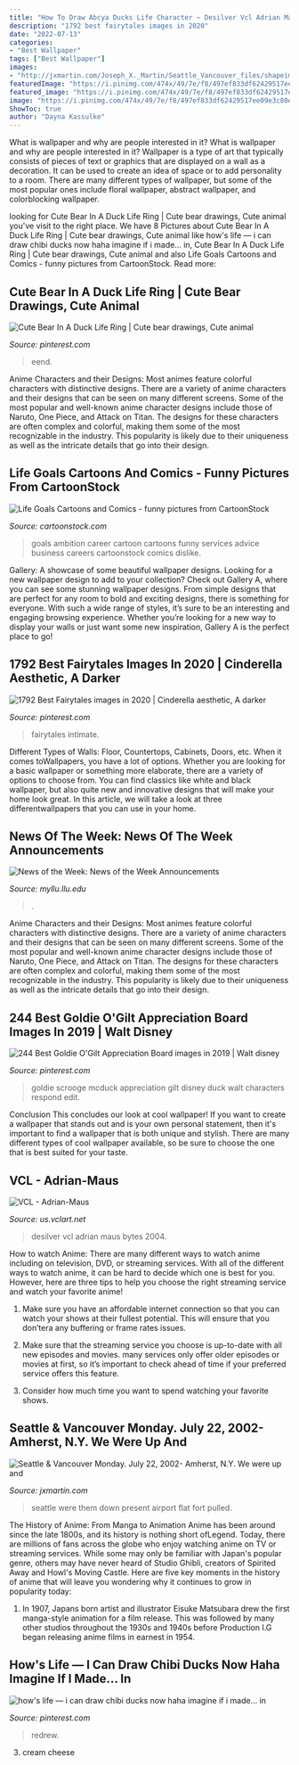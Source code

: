 ```yaml
---
title: "How To Draw Abcya Ducks Life Character ~ Desilver Vcl Adrian Maus Bytes 2004"
description: "1792 best fairytales images in 2020"
date: "2022-07-13"
categories:
- "Best Wallpaper"
tags: ["Best Wallpaper"]
images:
- "http://jxmartin.com/Joseph_X._Martin/Seattle_Vancouver_files/shapeimage_2_link_0.png"
featuredImage: "https://i.pinimg.com/474x/49/7e/f8/497ef833df62429517ee09e3c80eed36.jpg"
featured_image: "https://i.pinimg.com/474x/49/7e/f8/497ef833df62429517ee09e3c80eed36.jpg"
image: "https://i.pinimg.com/474x/49/7e/f8/497ef833df62429517ee09e3c80eed36.jpg"
ShowToc: true
author: "Dayna Kassulke"
---
```



What is wallpaper and why are people interested in it?
What is wallpaper and why are people interested in it?
Wallpaper is a type of art that typically consists of pieces of text or graphics that are displayed on a wall as a decoration. It can be used to create an idea of space or to add personality to a room. There are many different types of wallpaper, but some of the most popular ones include floral wallpaper, abstract wallpaper, and colorblocking wallpaper.

	

		
looking for Cute Bear In A Duck Life Ring | Cute bear drawings, Cute animal you've visit to the right place. We have 8 Pictures about Cute Bear In A Duck Life Ring | Cute bear drawings, Cute animal like how&#039;s life — i can draw chibi ducks now haha imagine if i made... in, Cute Bear In A Duck Life Ring | Cute bear drawings, Cute animal and also Life Goals Cartoons and Comics - funny pictures from CartoonStock. Read more:
		
    
## Cute Bear In A Duck Life Ring | Cute Bear Drawings, Cute Animal

<img loading=lazy src="https://i.pinimg.com/originals/09/3c/4a/093c4aefaf649f6eb0bacbc1369b594b.jpg" onerror="this.onerror=null;this.src='https://tse4.mm.bing.net/th?id=OIP.AvELHdAojnsfufCEgn52qAHaHa&amp;pid=15.1';" alt="Cute Bear In A Duck Life Ring | Cute bear drawings, Cute animal">

_Source: pinterest.com_

>eend. 

	

Anime Characters and their Designs: Most animes feature colorful characters with distinctive designs.
There are a variety of anime characters and their designs that can be seen on many different screens. Some of the most popular and well-known anime character designs include those of Naruto, One Piece, and Attack on Titan. The designs for these characters are often complex and colorful, making them some of the most recognizable in the industry. This popularity is likely due to their uniqueness as well as the intricate details that go into their design.

    
## Life Goals Cartoons And Comics - Funny Pictures From CartoonStock

<img loading=lazy src="http://lowres.cartoonstock.com/business-commerce-careers_service-ambition-goals-life_ambition-careers_advice-mfl0318_low.jpg" onerror="this.onerror=null;this.src='https://tse2.mm.bing.net/th?id=OIP.L0jtD68qcRYCQcnIf6LIXwHaEs&amp;pid=15.1';" alt="Life Goals Cartoons and Comics - funny pictures from CartoonStock">

_Source: cartoonstock.com_

>goals ambition career cartoon cartoons funny services advice business careers cartoonstock comics dislike. 

	

Gallery: A showcase of some beautiful wallpaper designs.
Looking for a new wallpaper design to add to your collection? Check out Gallery A, where you can see some stunning wallpaper designs. From simple designs that are perfect for any room to bold and exciting designs, there is something for everyone. With such a wide range of styles, it’s sure to be an interesting and engaging browsing experience. Whether you’re looking for a new way to display your walls or just want some new inspiration, Gallery A is the perfect place to go!





	
	
    
## 1792 Best Fairytales Images In 2020 | Cinderella Aesthetic, A Darker

<img loading=lazy src="https://i.pinimg.com/474x/49/7e/f8/497ef833df62429517ee09e3c80eed36.jpg" onerror="this.onerror=null;this.src='https://tse4.mm.bing.net/th?id=OIP.E4IslohJxpJzBQ8dfvUyWAAAAA&amp;pid=15.1';" alt="1792 Best Fairytales images in 2020 | Cinderella aesthetic, A darker">

_Source: pinterest.com_

>fairytales intimate. 

	

Different Types of Walls: Floor, Countertops, Cabinets, Doors, etc.
When it comes toWallpapers, you have a lot of options. Whether you are looking for a basic wallpaper or something more elaborate, there are a variety of options to choose from. You can find classics like white and black wallpaper, but also quite new and innovative designs that will make your home look great. In this article, we will take a look at three differentwallpapers that you can use in your home.

    
## News Of The Week: News Of The Week Announcements

<img loading=lazy src="http://myllu.llu.edu/utilities-fileManager/action:image/?item=%2FcollabUserUploads%2F1630%2Fimage%2FLLGrad+182-web.jpg" onerror="this.onerror=null;this.src='https://tse1.mm.bing.net/th?id=OIP.yMHkc4QQf9WSXLaeANk3ewAAAA&amp;pid=15.1';" alt="News of the Week: News of the Week Announcements">

_Source: myllu.llu.edu_

>. 

	

Anime Characters and their Designs: Most animes feature colorful characters with distinctive designs.
There are a variety of anime characters and their designs that can be seen on many different screens. Some of the most popular and well-known anime character designs include those of Naruto, One Piece, and Attack on Titan. The designs for these characters are often complex and colorful, making them some of the most recognizable in the industry. This popularity is likely due to their uniqueness as well as the intricate details that go into their design.

    
## 244 Best Goldie O&#039;Gilt Appreciation Board Images In 2019 | Walt Disney

<img loading=lazy src="https://i.pinimg.com/236x/2a/dd/74/2add745c00aaf19774ad2bc9f1397114--creature-design-groups.jpg" onerror="this.onerror=null;this.src='https://tse2.mm.bing.net/th?id=OIP.9bPyZ4z6JHIohGAgr2_qkgAAAA&amp;pid=15.1';" alt="244 Best Goldie O&#039;Gilt Appreciation Board images in 2019 | Walt disney">

_Source: pinterest.com_

>goldie scrooge mcduck appreciation gilt disney duck walt characters respond edit. 

	

Conclusion
This concludes our look at cool wallpaper! If you want to create a wallpaper that stands out and is your own personal statement, then it's important to find a wallpaper that is both unique and stylish. There are many different types of cool wallpaper available, so be sure to choose the one that is best suited for your taste.

    
## VCL - Adrian-Maus

<img loading=lazy src="http://us-p.vclart.net/vcl/Artists/Adrian-Maus/characters/desilver.jpg" onerror="this.onerror=null;this.src='https://tse2.mm.bing.net/th?id=OIP.oP0_O5R0LCGUVC4P_cfUEgAAAA&amp;pid=15.1';" alt="VCL - Adrian-Maus">

_Source: us.vclart.net_

>desilver vcl adrian maus bytes 2004. 

	

How to watch Anime: There are many different ways to watch anime including on television, DVD, or streaming services.
With all of the different ways to watch anime, it can be hard to decide which one is best for you. However, here are three tips to help you choose the right streaming service and watch your favorite anime!
1. Make sure you have an affordable internet connection so that you can watch your shows at their fullest potential. This will ensure that you don’tera any buffering or frame rates issues.

2. Make sure that the streaming service you choose is up-to-date with all new episodes and movies. many services only offer older episodes or movies at first, so it’s important to check ahead of time if your preferred service offers this feature.

3. Consider how much time you want to spend watching your favorite shows.

    
## Seattle &amp; Vancouver Monday. July 22, 2002- Amherst, N.Y. We Were Up And

<img loading=lazy src="http://jxmartin.com/Joseph_X._Martin/Seattle_Vancouver_files/shapeimage_2_link_0.png" onerror="this.onerror=null;this.src='https://tse1.mm.bing.net/th?id=OIP.U3DO90V0n7Dtac2Syop1gAAAAA&amp;pid=15.1';" alt="Seattle &amp; Vancouver Monday. July 22, 2002- Amherst, N.Y. We were up and">

_Source: jxmartin.com_

>seattle were them down present airport flat fort pulled. 

	

The History of Anime: From Manga to Animation
Anime has been around since the late 1800s, and its history is nothing short ofLegend. Today, there are millions of fans across the globe who enjoy watching anime on TV or streaming services. While some may only be familiar with Japan's popular genre, others may have never heard of Studio Ghibli, creators of Spirited Away and Howl's Moving Castle. Here are five key moments in the history of anime that will leave you wondering why it continues to grow in popularity today:
1) In 1907, Japans born artist and illustrator Eisuke Matsubara drew the first manga-style animation for a film release. This was followed by many other studios throughout the 1930s and 1940s before Production I.G began releasing anime films in earnest in 1954.

    
## How&#039;s Life — I Can Draw Chibi Ducks Now Haha Imagine If I Made... In

<img loading=lazy src="https://i.pinimg.com/736x/36/ff/c3/36ffc36a25cc2792f7685800ac713809.jpg" onerror="this.onerror=null;this.src='https://tse4.mm.bing.net/th?id=OIP.bfXhis0sIY6NDh0yfLnA5QHaGx&amp;pid=15.1';" alt="how&#039;s life — i can draw chibi ducks now haha imagine if i made... in">

_Source: pinterest.com_

>redrew. 

	

3. cream cheese 

